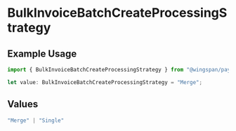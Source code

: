 # BulkInvoiceBatchCreateProcessingStrategy

## Example Usage

```typescript
import { BulkInvoiceBatchCreateProcessingStrategy } from "@wingspan/payments/sdk/models/shared";

let value: BulkInvoiceBatchCreateProcessingStrategy = "Merge";
```

## Values

```typescript
"Merge" | "Single"
```